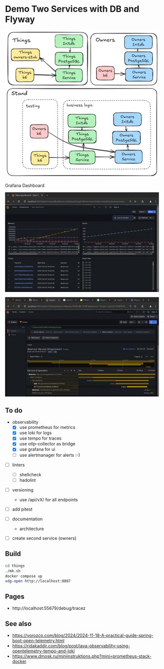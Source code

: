 # Demo Two Services with DB and Flyway

![](reuse.png)

Grafana Dashboard

![](screenshot.png)

![](traces.png)

## To do

- observability
  - [x] use prometheus for metrics
  - [x] use loki for logs
  - [x] use tempo for traces
  - [x] use otlp-collector as bridge
  - [x] use grafana for ui
  - [ ] use alertmanager for alerts :-)

- [ ] linters
    - [ ] shellcheck
    - [ ] hadolint
 
- [ ] versioning
  - use /api/vX/ for all endpoints

- [ ] add pitest

- [ ] documentation
  - architecture

- [ ] create second service (owners)   

## Build

```sh
cd things
./mk.sh
docker compose up
xdg-open http://localhost:8087
```

## Pages

 - http://localhost:55679/debug/tracez


## See also

- https://vorozco.com/blog/2024/2024-11-18-A-practical-guide-spring-boot-open-telemetry.html
- https://ridakaddir.com/blog/post/java-observability-using-opentelemetry-tempo-and-loki
- https://www.dmosk.ru/miniinstruktions.php?mini=prometheus-stack-docker
